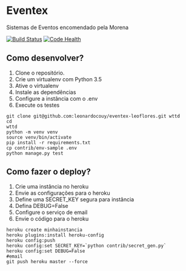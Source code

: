 # Eventex

Sistemas de Eventos encomendado pela Morena

[![Build Status](https://travis-ci.org/leonardocouy/eventex-leoflores.svg?branch=master)](https://travis-ci.org/leonardocouy/eventex-leoflores)
[![Code Health](https://landscape.io/github/leonardocouy/eventex-leoflores/master/landscape.svg?style=flat)](https://landscape.io/github/leonardocouy/eventex-leoflores/master)

## Como desenvolver?

1. Clone o repositório.
2. Crie um virtualenv com Python 3.5
3. Ative o virtualenv
4. Instale as dependências
5. Configure a instância com o .env
6. Execute os testes

```console
git clone git@github.com:leonardocouy/eventex-leoflores.git wttd
cd
wttd
python -m venv venv
source venv/bin/activate
pip install -r requirements.txt
cp contrib/env-sample .env
python manage.py test
```

## Como fazer o deploy?

1. Crie uma instância no heroku
2. Envie as configurações para o heroku
3. Define uma SECRET_KEY segura para instância
4. Defina DEBUG=False
5. Configure o serviço de email
6. Envie o código para o heroku

```console
heroku create minhainstancia
heroku plugins:install heroku-config
heroku config:push
heroku config:set SECRET_KEY=`python contrib/secret_gen.py`
heroku config:set DEBUG=False
#email
git push heroku master --force
```